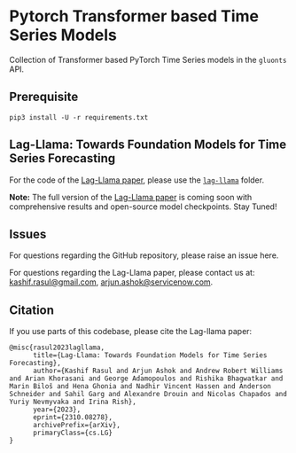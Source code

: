 # Pytorch Transformer based Time Series Models

Collection of Transformer based PyTorch Time Series models in the `gluonts` API. 

## Prerequisite

```shell
pip3 install -U -r requirements.txt
```

## Lag-Llama: Towards Foundation Models for Time Series Forecasting 

For the code of the [Lag-Llama paper](https://arxiv.org/abs/2310.08278), please use the [`lag-llama`](https://github.com/kashif/pytorch-transformer-ts/tree/main/lag-llama) folder.

**Note:** The full version of the [Lag-Llama paper](https://arxiv.org/abs/2310.08278) is coming soon with comprehensive results and open-source model checkpoints. Stay Tuned!

## Issues

For questions regarding the GitHub repository, please raise an issue here.

For questions regarding the Lag-Llama paper, please contact us at: kashif.rasul@gmail.com, arjun.ashok@servicenow.com.

## Citation

If you use parts of this codebase, please cite the Lag-llama paper:

```
@misc{rasul2023lagllama,
      title={Lag-Llama: Towards Foundation Models for Time Series Forecasting}, 
      author={Kashif Rasul and Arjun Ashok and Andrew Robert Williams and Arian Khorasani and George Adamopoulos and Rishika Bhagwatkar and Marin Biloš and Hena Ghonia and Nadhir Vincent Hassen and Anderson Schneider and Sahil Garg and Alexandre Drouin and Nicolas Chapados and Yuriy Nevmyvaka and Irina Rish},
      year={2023},
      eprint={2310.08278},
      archivePrefix={arXiv},
      primaryClass={cs.LG}
}
```


